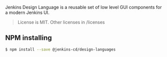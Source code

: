 Jenkins Design Language is a reusable set of low level GUI components for a modern Jenkins UI.

> License is MIT. Other licenses in /licenses

## NPM installing

```bash
$ npm install --save @jenkins-cd/design-languages
```
